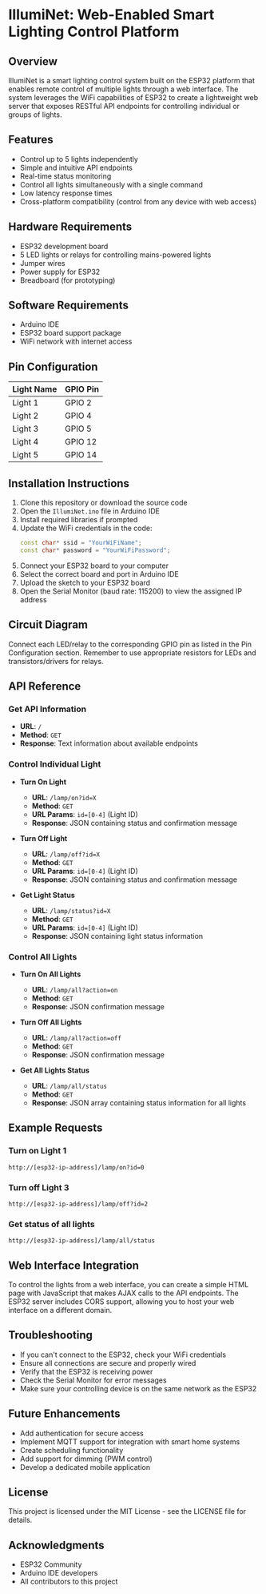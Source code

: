 # IllumiNet: Web-Enabled Smart Lighting Control Platform

## Overview

IllumiNet is a smart lighting control system built on the ESP32 platform that enables remote control of multiple lights through a web interface. The system leverages the WiFi capabilities of ESP32 to create a lightweight web server that exposes RESTful API endpoints for controlling individual or groups of lights.

## Features

- Control up to 5 lights independently
- Simple and intuitive API endpoints
- Real-time status monitoring
- Control all lights simultaneously with a single command
- Low latency response times
- Cross-platform compatibility (control from any device with web access)

## Hardware Requirements

- ESP32 development board
- 5 LED lights or relays for controlling mains-powered lights
- Jumper wires
- Power supply for ESP32
- Breadboard (for prototyping)

## Software Requirements

- Arduino IDE
- ESP32 board support package
- WiFi network with internet access

## Pin Configuration

| Light Name | GPIO Pin |
| ---------- | -------- |
| Light 1    | GPIO 2   |
| Light 2    | GPIO 4   |
| Light 3    | GPIO 5   |
| Light 4    | GPIO 12  |
| Light 5    | GPIO 14  |

## Installation Instructions

1. Clone this repository or download the source code
2. Open the `IllumiNet.ino` file in Arduino IDE
3. Install required libraries if prompted
4. Update the WiFi credentials in the code:
   ```cpp
   const char* ssid = "YourWiFiName";
   const char* password = "YourWiFiPassword";
   ```
5. Connect your ESP32 board to your computer
6. Select the correct board and port in Arduino IDE
7. Upload the sketch to your ESP32 board
8. Open the Serial Monitor (baud rate: 115200) to view the assigned IP address

## Circuit Diagram

Connect each LED/relay to the corresponding GPIO pin as listed in the Pin Configuration section. Remember to use appropriate resistors for LEDs and transistors/drivers for relays.

## API Reference

### Get API Information

- **URL**: `/`
- **Method**: `GET`
- **Response**: Text information about available endpoints

### Control Individual Light

- **Turn On Light**

  - **URL**: `/lamp/on?id=X`
  - **Method**: `GET`
  - **URL Params**: `id=[0-4]` (Light ID)
  - **Response**: JSON containing status and confirmation message

- **Turn Off Light**

  - **URL**: `/lamp/off?id=X`
  - **Method**: `GET`
  - **URL Params**: `id=[0-4]` (Light ID)
  - **Response**: JSON containing status and confirmation message

- **Get Light Status**
  - **URL**: `/lamp/status?id=X`
  - **Method**: `GET`
  - **URL Params**: `id=[0-4]` (Light ID)
  - **Response**: JSON containing light status information

### Control All Lights

- **Turn On All Lights**

  - **URL**: `/lamp/all?action=on`
  - **Method**: `GET`
  - **Response**: JSON confirmation message

- **Turn Off All Lights**

  - **URL**: `/lamp/all?action=off`
  - **Method**: `GET`
  - **Response**: JSON confirmation message

- **Get All Lights Status**
  - **URL**: `/lamp/all/status`
  - **Method**: `GET`
  - **Response**: JSON array containing status information for all lights

## Example Requests

### Turn on Light 1

```
http://[esp32-ip-address]/lamp/on?id=0
```

### Turn off Light 3

```
http://[esp32-ip-address]/lamp/off?id=2
```

### Get status of all lights

```
http://[esp32-ip-address]/lamp/all/status
```

## Web Interface Integration

To control the lights from a web interface, you can create a simple HTML page with JavaScript that makes AJAX calls to the API endpoints. The ESP32 server includes CORS support, allowing you to host your web interface on a different domain.

## Troubleshooting

- If you can't connect to the ESP32, check your WiFi credentials
- Ensure all connections are secure and properly wired
- Verify that the ESP32 is receiving power
- Check the Serial Monitor for error messages
- Make sure your controlling device is on the same network as the ESP32

## Future Enhancements

- Add authentication for secure access
- Implement MQTT support for integration with smart home systems
- Create scheduling functionality
- Add support for dimming (PWM control)
- Develop a dedicated mobile application

## License

This project is licensed under the MIT License - see the LICENSE file for details.

## Acknowledgments

- ESP32 Community
- Arduino IDE developers
- All contributors to this project
